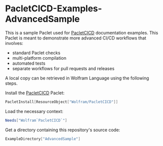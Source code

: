 # PacletCICD-Examples-AdvancedSample

This is a sample Paclet used for [PacletCICD](https://github.com/WolframResearch/PacletCICD) documentation examples. This Paclet is meant to demonstrate more advanced CI/CD workflows that involves: 

* standard Paclet checks
* multi-platform compilation
* automated tests
* separate workflows for pull requests and releases

A local copy can be retrieved in Wolfram Language using the following steps.

Install the [PacletCICD](https://github.com/WolframResearch/PacletCICD) Paclet:
```Mathematica
PacletInstall[ResourceObject["Wolfram/PacletCICD"]]
```

Load the necessary context:
```Mathematica
Needs["Wolfram`PacletCICD`"]
```

Get a directory containing this repository's source code:
```Mathematica
ExampleDirectory["AdvancedSample"]
```